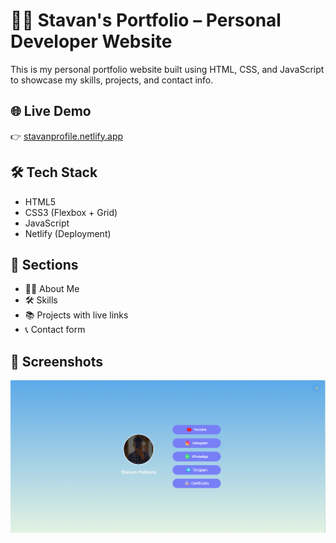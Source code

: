 # 👨‍💻 Stavan's Portfolio – Personal Developer Website

This is my personal portfolio website built using HTML, CSS, and JavaScript to showcase my skills, projects, and contact info.

## 🌐 Live Demo
👉 [stavanprofile.netlify.app](https://stavanprofile.netlify.app)

## 🛠 Tech Stack
- HTML5
- CSS3 (Flexbox + Grid)
- JavaScript
- Netlify (Deployment)

## 📂 Sections
- 🧑‍💼 About Me
- 🛠 Skills
- 📚 Projects with live links
- 📞 Contact form

## 📸 Screenshots
![Homepage](assets/screenshot.png)  

